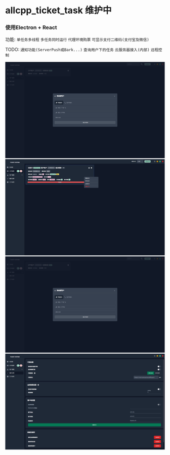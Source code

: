 # allcpp_ticket_task 维护中
### 使用Electron + React
功能: `单任务多线程` `多任务同时运行` `代理环境购票` `可显示支付二维码(支付宝及微信)` 

TODO: `通知功能(ServerPush或Bark...)` `查询用户下的任务` `云服务器接入(内部)` `远程控制`



![主界面](https://github.com/NicoChiGu/allcpp_ticket_task/blob/main/imgaes/users.png?raw=true)
![任务界面](https://github.com/NicoChiGu/allcpp_ticket_task/blob/main/imgaes/tasks.png?raw=true)
![用户管理界面](https://github.com/NicoChiGu/allcpp_ticket_task/blob/main/imgaes/users.png?raw=true)
![设置](https://github.com/NicoChiGu/allcpp_ticket_task/blob/main/imgaes/setting.png?raw=true)
